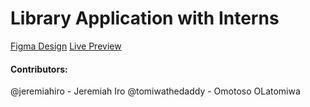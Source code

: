 # Library Application with Interns

[Figma Design](https://www.figma.com/file/2RU9bTBkRkee97DHngfBrG/Library?node-id=0%3A1)
[Live Preview](https://library-app-opal.vercel.app/)

#### Contributors:
@jeremiahiro - Jeremiah Iro
@tomiwathedaddy - Omotoso OLatomiwa